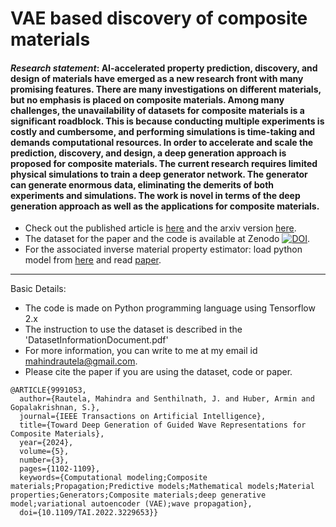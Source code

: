# VAE based discovery of composite materials
#### *Research statement*: AI-accelerated property prediction, discovery, and design of materials have emerged as a new research front with many promising features. There are many investigations on different materials, but no emphasis is placed on composite materials. Among many challenges, the unavailability of datasets for composite materials is a significant roadblock. This is because conducting multiple experiments is costly and cumbersome, and performing simulations is time-taking and demands computational resources. In order to accelerate and scale the prediction, discovery, and design, a deep generation approach is proposed for composite materials. The current research requires limited physical simulations to train a deep generator network. The generator can generate enormous data, eliminating the demerits of both experiments and simulations. The work is novel in terms of the deep generation approach as well as the applications for composite materials.

* Check out the published article is [here](https://ieeexplore.ieee.org/abstract/document/9991053) and the arxiv version [here](https://arxiv.org/abs/2212.06365).
* The dataset for the paper and the code is available at Zenodo <a href="https://doi.org/10.5281/zenodo.7301863"><img src="https://zenodo.org/badge/DOI/10.5281/zenodo.7301863.svg" alt="DOI"></a>. 
* For the associated inverse material property estimator: load python model from [here](https://github.com/mahindrautela/MatChar_dualCNN) and read [paper](https://doi.org/10.1080/15376494.2021.1982090).

------------------------------------------------------------------------------------------------------------------------------------------------------
Basic Details:
* The code is made on Python programming language using Tensorflow 2.x
* The instruction to use the dataset is described in the 'DatasetInformationDocument.pdf'
* For more information, you can write to me at my email id mahindrautela@gmail.com.
* Please cite the paper if you are using the dataset, code or paper.
```
@ARTICLE{9991053,
  author={Rautela, Mahindra and Senthilnath, J. and Huber, Armin and Gopalakrishnan, S.},
  journal={IEEE Transactions on Artificial Intelligence}, 
  title={Toward Deep Generation of Guided Wave Representations for Composite Materials}, 
  year={2024},
  volume={5},
  number={3},
  pages={1102-1109},
  keywords={Computational modeling;Composite materials;Propagation;Predictive models;Mathematical models;Material properties;Generators;Composite materials;deep generative model;variational autoencoder (VAE);wave propagation},
  doi={10.1109/TAI.2022.3229653}}
```
